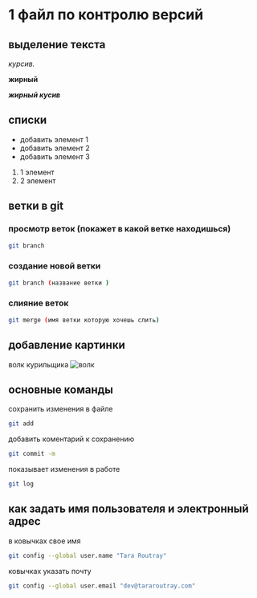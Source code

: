 # 1 файл по контролю версий 

## выделение текста 
*курсив.*

**жирный**

**_жирный кусив_**

## списки 
* добавить элемент 1
* добавить элемент 2 
* добавить элемент 3 

1. 1 элемент 
2. 2 элемент

##   ветки в git
### просмотр веток (покажет в какой ветке находишься)
```sh
git branch 
```
### создание новой ветки 
```sh
git branch (название ветки )
```
### слияние веток 
```sh
git merge (имя ветки которую хочешь слить)
```
## добавление картинки 
волк курильщика
![волк](wolf.jpg)
 
## основные команды 
сохранить изменения в файле 
```sh
git add
```
добавить коментарий к сохранению 
```sh
git commit -m
```
показывает изменения в работе 
```sh
git log
```
## как задать имя пользователя и электронный адрес 

в ковычках свое имя
```sh
git config --global user.name "Tara Routray"
``` 
ковычках указать почту 

```sh
git config --global user.email "dev@tararoutray.com"
```
